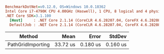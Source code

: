 ``` ini

BenchmarkDotNet=v0.12.0, OS=Windows 10.0.18362
Intel Core i7-4790K CPU 4.00GHz (Haswell), 1 CPU, 8 logical and 4 physical cores
.NET Core SDK=3.1.100
  [Host]     : .NET Core 2.1.14 (CoreCLR 4.6.28207.04, CoreFX 4.6.28208.01), X64 RyuJIT
  DefaultJob : .NET Core 2.1.14 (CoreCLR 4.6.28207.04, CoreFX 4.6.28208.01), X64 RyuJIT


```
|            Method |     Mean |    Error |   StdDev |
|------------------ |---------:|---------:|---------:|
| PathGridImporting | 33.72 us | 0.180 us | 0.160 us |
